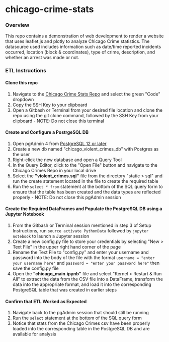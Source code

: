 # chicago-crime-stats

### Overview
This repo contains a demonstration of web development to render a website that uses leaflet.js and plotly to analyze Chicago Crime statistics. The datasource used includes information such as date/time reported incidents occurred, location (block & coordinates), type of crime, description, and whether an arrest was made or not.

### ETL Instructions
#### Clone this repo
1. Navigate to the [Chicago Crime Stats Repo](https://github.com/NHoyer95/chicago-crime-stats) and select the green "Code" dropdown
2. Copy the SSH Key to your clipboard
3. Open a Gitbash or Terminal from your desired file location and clone the repo using the git clone command, followed by the SSH Key from your clipboard - NOTE: Do not close this terminal

#### Create and Configure a PostrgeSQL DB
1. Open pgAdmin 4 from [PostgreSQL 12 or later](https://www.postgresql.org/)
2. Create a new db named "chicago_violent_crimes_db" with Postgres as the user
3. Right-click the new database and open a Query Tool
4. In the Query Editor, click to the "Open File" button and navigate to the Chicago Crimes Repo in your local drive
5. Select the **"violent_crimes.sql"** file from the directory "static > sql" and run the create statement located in the file to create the required table
6. Run the `select * from` statement at the bottom of the SQL query form to ensure that the table has been created and the data types are reflected properly - NOTE: Do not close this pgAdmin session

#### Create the Required DataFrames and Populate the PostgreSQL DB using a Jupyter Notebook
1. From the Gitbash or Terminal session mentioned in step 3 of Setup Instructions, run `source activate PythonData` followed by `jupyter notebook` to launch a Jupyter session
2. Create a new config.py file to store your credentials by selecting "New > Text File" in the upper right hand corner of the page
3. Rename the Text File to "config.py" and enter your username and password into the body of the file with the format `username = "enter your username here"` and `password = "enter your password here"` then save the config.py file
4. Open the **"chicago_main.ipynb"** file and select "Kernel > Restart & Run All" to extract the data from the CSV file into a DataFrame, transform the data into the appropriate format, and load it into the corresponding PostgreSQL table that was created in earlier steps

#### Confirm that ETL Worked as Expected
1. Navigate back to the pgAdmin session that should still be running
2. Run the `select` statement at the bottom of the SQL query form
3. Notice that stats from the Chicago Crimes csv have been properly loaded into the corresponding table in the PostgreSQL DB and are available for analysis
